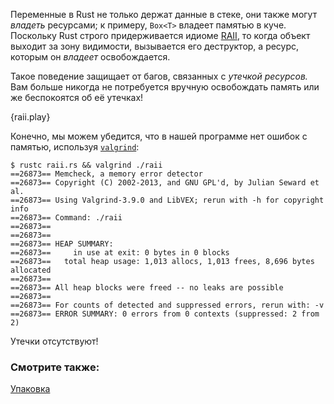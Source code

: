 Переменные в Rust не только держат данные в стеке, они также могут *владеть*
ресурсами; к примеру, `Box<T>` владеет памятью в куче. Поскольку Rust строго
придерживается идиоме [RAII][raii], то когда объект выходит за зону видимости, вызывается
его деструктор, а ресурс, которым он *владеет* освобождается. 

Такое поведение защищает от багов, связанных с *утечкой ресурсов.* 
Вам больше никогда не потребуется вручную освобождать память или же беспокоятся об её утечках!

{raii.play}

Конечно, мы можем убедится, что в нашей программе нет ошибок с памятью,
используя [`valgrind`][valgrind]:

```
$ rustc raii.rs && valgrind ./raii
==26873== Memcheck, a memory error detector
==26873== Copyright (C) 2002-2013, and GNU GPL'd, by Julian Seward et al.
==26873== Using Valgrind-3.9.0 and LibVEX; rerun with -h for copyright info
==26873== Command: ./raii
==26873==
==26873==
==26873== HEAP SUMMARY:
==26873==     in use at exit: 0 bytes in 0 blocks
==26873==   total heap usage: 1,013 allocs, 1,013 frees, 8,696 bytes allocated
==26873==
==26873== All heap blocks were freed -- no leaks are possible
==26873==
==26873== For counts of detected and suppressed errors, rerun with: -v
==26873== ERROR SUMMARY: 0 errors from 0 contexts (suppressed: 2 from 2)
```

Утечки отсутствуют!

### Смотрите также:

[Упаковка][box]

[raii]: https://en.wikipedia.org/wiki/Resource_Acquisition_Is_Initialization
[box]: ../std/box.html
[valgrind]: http://valgrind.org/info/

